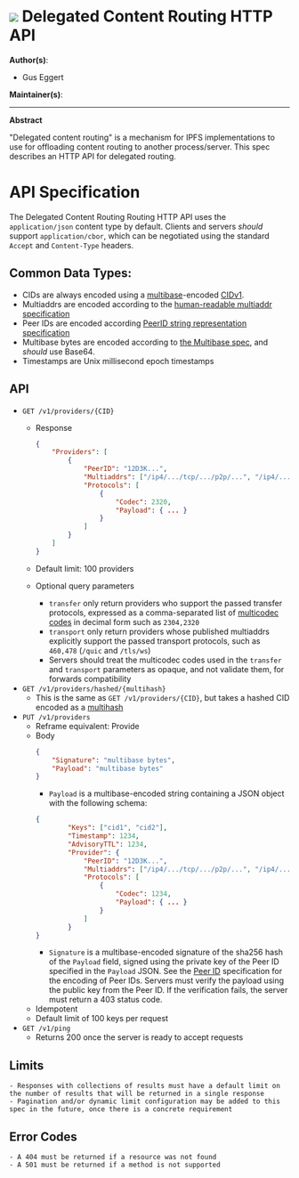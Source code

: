# ![](https://img.shields.io/badge/status-wip-orange.svg?style=flat-square) Delegated Content Routing HTTP API

**Author(s)**:
- Gus Eggert

**Maintainer(s)**:

* * *

**Abstract**

"Delegated content routing" is a mechanism for IPFS implementations to use for offloading content routing to another process/server. This spec describes an HTTP API for delegated routing.

# API Specification
The Delegated Content Routing Routing HTTP API uses the `application/json` content type by default. Clients and servers *should* support `application/cbor`, which can be negotiated using the standard `Accept` and `Content-Type` headers.

## Common Data Types:

- CIDs are always encoded using a [multibase](https://github.com/multiformats/multibase)-encoded [CIDv1](https://github.com/multiformats/cid#cidv1).
- Multiaddrs are encoded according to the [human-readable multiaddr specification](https://github.com/multiformats/multiaddr#specification)
- Peer IDs are encoded according [PeerID string representation specification](https://github.com/libp2p/specs/blob/master/peer-ids/peer-ids.md#string-representation)
- Multibase bytes are encoded according to [the Multibase spec](https://github.com/multiformats/multibase), and *should* use Base64.
- Timestamps are Unix millisecond epoch timestamps

## API
- `GET /v1/providers/{CID}`
    - Response
        
        ```json
        {
            "Providers": [
                {
                    "PeerID": "12D3K...",
                    "Multiaddrs": ["/ip4/.../tcp/.../p2p/...", "/ip4/..."],
                    "Protocols": [
                        {
                            "Codec": 2320,
                            "Payload": { ... }
                        }
                    ]
                }
            ]
        }
        ```
        
    - Default limit: 100 providers
    - Optional query parameters
        - `transfer` only return providers who support the passed transfer protocols, expressed as a comma-separated list of [multicodec codes](https://github.com/multiformats/multicodec/blob/master/table.csv) in decimal form such as `2304,2320`
        - `transport` only return providers whose published multiaddrs explicitly support the passed transport protocols, such as `460,478` (`/quic` and `/tls/ws`)
        - Servers should treat the multicodec codes used in the `transfer` and `transport` parameters as opaque, and not validate them, for forwards compatibility
- `GET /v1/providers/hashed/{multihash}`
    - This is the same as `GET /v1/providers/{CID}`, but takes a hashed CID encoded as a [multihash](https://github.com/multiformats/multihash/)
- `PUT /v1/providers`
    - Reframe equivalent: Provide
    - Body
        ```json
        {
            "Signature": "multibase bytes",
            "Payload": "multibase bytes"
        }
        ```
	    - `Payload` is a multibase-encoded string containing a JSON object with the following schema:
		```json
		{
                "Keys": ["cid1", "cid2"],
                "Timestamp": 1234,
                "AdvisoryTTL": 1234,
                "Provider": {
                    "PeerID": "12D3K...",
                    "Multiaddrs": ["/ip4/.../tcp/.../p2p/...", "/ip4/..."],
                    "Protocols": [
                        {
                            "Codec": 1234,
                            "Payload": { ... }
                        }
                    ]
                }
		}
		```
        - `Signature` is a multibase-encoded signature of the sha256 hash of the `Payload` field, signed using the private key of the Peer ID specified in the `Payload` JSON. See the [Peer ID](https://github.com/libp2p/specs/blob/master/peer-ids/peer-ids.md#keys) specification for the encoding of Peer IDs. Servers must verify the payload using the public key from the Peer ID. If the verification fails, the server must return a 403 status code.
    - Idempotent
	- Default limit of 100 keys per request
- `GET /v1/ping`
    - Returns 200 once the server is ready to accept requests

## Limits

    - Responses with collections of results must have a default limit on the number of results that will be returned in a single response
    - Pagination and/or dynamic limit configuration may be added to this spec in the future, once there is a concrete requirement

## Error Codes

    - A 404 must be returned if a resource was not found
	- A 501 must be returned if a method is not supported
